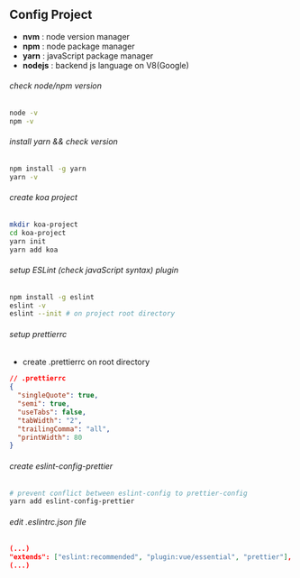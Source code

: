  
## Config Project

- **nvm** : node version manager
- **npm** : node package manager
- **yarn** : javaScript package manager
- **nodejs** : backend js language on V8(Google)
  
###### check node/npm version
```sh
node -v
npm -v
```
  
###### install yarn && check version
```sh
npm install -g yarn
yarn -v
```
  
###### create koa project
```sh
mkdir koa-project
cd koa-project
yarn init
yarn add koa
```
  
###### setup ESLint (check javaScript syntax) plugin
```sh
npm install -g eslint
eslint -v
eslint --init # on project root directory
```
  
###### setup prettierrc
- create .prettierrc on root directory
```json
// .prettierrc
{
  "singleQuote": true,
  "semi": true,
  "useTabs": false,
  "tabWidth": "2",
  "trailingComma": "all",
  "printWidth": 80
}
```
  
###### create eslint-config-prettier
```sh
# prevent conflict between eslint-config to prettier-config
yarn add eslint-config-prettier
```
  
###### edit .eslintrc.json file
```json
(...)
"extends": ["eslint:recommended", "plugin:vue/essential", "prettier"],
(...)
```
  
  
